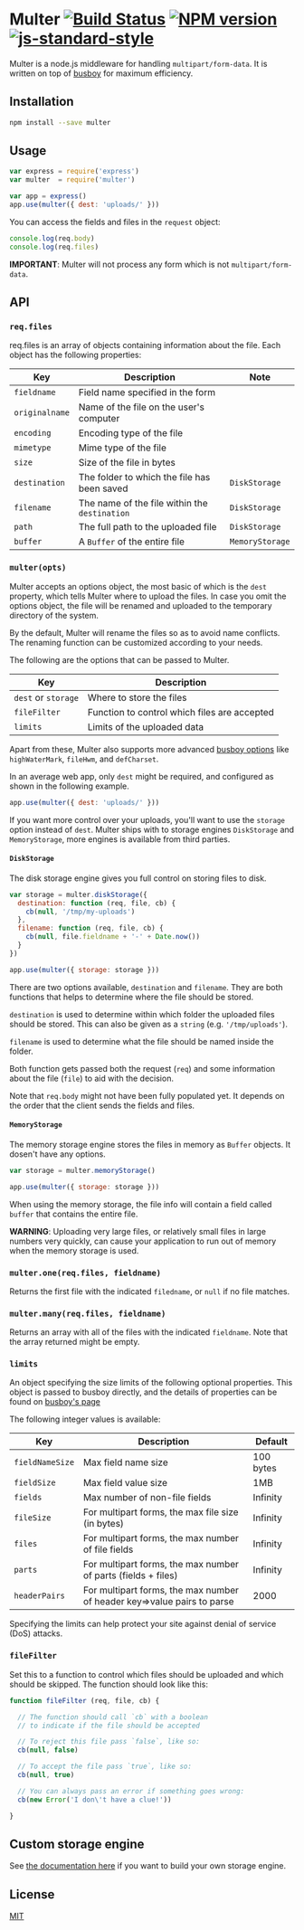 # Multer [![Build Status](https://travis-ci.org/expressjs/multer.svg?branch=master)](https://travis-ci.org/expressjs/multer) [![NPM version](https://badge.fury.io/js/multer.svg)](https://badge.fury.io/js/multer) [![js-standard-style](https://img.shields.io/badge/code%20style-standard-brightgreen.svg?style=flat)](https://github.com/feross/standard)

Multer is a node.js middleware for handling `multipart/form-data`. It is written
on top of [busboy](https://github.com/mscdex/busboy) for maximum efficiency.

## Installation

```sh
npm install --save multer
```

## Usage

```javascript
var express = require('express')
var multer  = require('multer')

var app = express()
app.use(multer({ dest: 'uploads/' }))
```

You can access the fields and files in the `request` object:

```javascript
console.log(req.body)
console.log(req.files)
```

**IMPORTANT**: Multer will not process any form which is not `multipart/form-data`.

## API

### `req.files`

req.files is an array of objects containing information about the file. Each
object has the following properties:

Key | Description | Note
--- | --- | ---
`fieldname` | Field name specified in the form |
`originalname` | Name of the file on the user's computer |
`encoding` | Encoding type of the file |
`mimetype` | Mime type of the file |
`size` | Size of the file in bytes |
`destination` | The folder to which the file has been saved | `DiskStorage`
`filename` | The name of the file within the `destination` | `DiskStorage`
`path` | The full path to the uploaded file | `DiskStorage`
`buffer` | A `Buffer` of the entire file | `MemoryStorage`

### `multer(opts)`

Multer accepts an options object, the most basic of which is the `dest`
property, which tells Multer where to upload the files. In case you omit the
options object, the file will be renamed and uploaded to the temporary directory
of the system.

By the default, Multer will rename the files so as to avoid name conflicts. The
renaming function can be customized according to your needs.

The following are the options that can be passed to Multer.

Key | Description
--- | ---
`dest` or `storage` | Where to store the files
`fileFilter` | Function to control which files are accepted
`limits` | Limits of the uploaded data

Apart from these, Multer also supports more advanced [busboy options](https://github.com/mscdex/busboy#busboy-methods) like `highWaterMark`, `fileHwm`, and `defCharset`.

In an average web app, only `dest` might be required, and configured as shown in
the following example.

```javascript
app.use(multer({ dest: 'uploads/' }))
```

If you want more control over your uploads, you'll want to use the `storage`
option instead of `dest`. Multer ships with to storage engines `DiskStorage`
and `MemoryStorage`, more engines is available from third parties.

#### `DiskStorage`

The disk storage engine gives you full control on storing files to disk.

```javascript
var storage = multer.diskStorage({
  destination: function (req, file, cb) {
    cb(null, '/tmp/my-uploads')
  },
  filename: function (req, file, cb) {
    cb(null, file.fieldname + '-' + Date.now())
  }
})

app.use(multer({ storage: storage }))
```

There are two options available, `destination` and `filename`. They are both
functions that helps to determine where the file should be stored.

`destination` is used to determine within which folder the uploaded files should
be stored. This can also be given as a `string` (e.g. `'/tmp/uploads'`).

`filename` is used to determine what the file should be named inside the folder.

Both function gets passed both the request (`req`) and some information about
the file (`file`) to aid with the decision.

Note that `req.body` might not have been fully populated yet. It depends on the
order that the client sends the fields and files.

#### `MemoryStorage`

The memory storage engine stores the files in memory as `Buffer` objects. It
dosen't have any options.

```javascript
var storage = multer.memoryStorage()

app.use(multer({ storage: storage }))
```

When using the memory storage, the file info will contain a field called
`buffer` that contains the entire file.

**WARNING**: Uploading very large files, or relatively small files in large
numbers very quickly, can cause your application to run out of memory when the
memory storage is used.

### `multer.one(req.files, fieldname)`

Returns the first file with the indicated `filedname`, or `null` if no file
matches.

### `multer.many(req.files, fieldname)`

Returns an array with all of the files with the indicated `fieldname`. Note that
the array returned might be empty.

### `limits`

An object specifying the size limits of the following optional properties. This object is passed to busboy directly, and the details of properties can be found on [busboy's page](https://github.com/mscdex/busboy#busboy-methods)

The following integer values is available:

Key | Description | Default
--- | --- | ---
`fieldNameSize` | Max field name size | 100 bytes
`fieldSize` | Max field value size | 1MB
`fields` | Max number of non-file fields | Infinity
`fileSize` | For multipart forms, the max file size (in bytes) | Infinity
`files` | For multipart forms, the max number of file fields | Infinity
`parts` | For multipart forms, the max number of parts (fields + files) | Infinity
`headerPairs` | For multipart forms, the max number of header key=>value pairs to parse | 2000

Specifying the limits can help protect your site against denial of service (DoS) attacks.

### `fileFilter`

Set this to a function to control which files should be uploaded and which
should be skipped. The function should look like this:

```javascript
function fileFilter (req, file, cb) {

  // The function should call `cb` with a boolean
  // to indicate if the file should be accepted

  // To reject this file pass `false`, like so:
  cb(null, false)

  // To accept the file pass `true`, like so:
  cb(null, true)

  // You can always pass an error if something goes wrong:
  cb(new Error('I don\'t have a clue!'))

}
```

## Custom storage engine

See [the documentation here](/StorageEngine.md) if you want to build your own
storage engine.

## License

[MIT](LICENSE)
